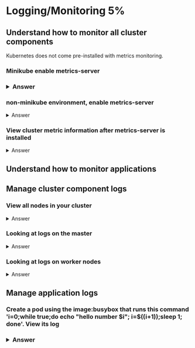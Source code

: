 <h1>Logging/Monitoring 5%</h1>

<h2>Understand how to monitor all cluster components</h2>
<p>Kubernetes does not come pre-installed with metrics monitoring. </p>

<h3>Minikube enable metrics-server<h3>
  
<details><summary>Answer</summary>
<p>

```bash
minikube addons enable metrics-server
```

</p>
</details>
  

<h3>non-minikube environment, enable metrics-server</h3>

<details><summary>Answer</summary>
<p>

```bash
git clone https://github.com/kubernetes-incubator/metrics-server.git
kubectl create -f deploy/1.8+/
```

</p>
</details>


<h3>View cluster metric information after metrics-server is installed</h3>

<details><summary>Answer</summary>
<p>

```bash
kubectl top node  # View node CPU and memory usage
kubectl top pod   # View pod CPU and memory usage
```

</p>
</details>


<h2>Understand how to monitor applications</h2>

<h2>Manage cluster component logs</h2>
<h3>View all nodes in your cluster</h3>
<details><summary>Answer</summary>
<p>

```bash
kubectl get nodes -o wide
```

</p>
</details>

<h3> Looking at logs on the master</h3>
<details><summary>Answer</summary>
<p>

```bash
ssh master1  #ssh to the master node
less /var/log/kube-apiserver.log  # API Server, responsible for serving the API
less /var/log/kube-scheduler.log  # Scheduler, responsible for making scheduling decisions
less /var/log/kube-controller-manager.log # Controller that manages replication controller
```

</p>
</details>


<h3> Looking at logs on worker nodes</h3>
<details><summary>Answer</summary>
<p>

```bash
ssh node1   # ssh to a worker node
less /var/log/kubelet.log # kubelet, responsible for running containers on the node
less /var/log/kube-proxy.log # kube proxy, responsible for service load balancing
```

</p>
</details>



<h2> Manage application logs</h2>
<h3>Create a pod using the image:busybox that runs this command 'i=0;while true;do echo "hello number $i"; i=$((i+1));sleep 1; done'. View its log<h3>
  
<details><summary>Answer</summary>
<p>

```bash
kubectl run busybox --image=busybox --restart=Never -- /bin/sh 'i=0;while true;do echo "hello number $i"; i=$((i+1));sleep 1; done'
kubectl logs busybox -f # similar to tail -f stream log live
kubectl logs busybox # prints the last logs from the pod
```

</p>
</details>

